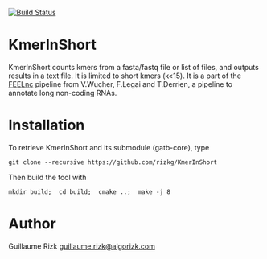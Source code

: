 [![Build Status](https://travis-ci.org/rizkg/KmerInShort.svg?branch=master)](https://travis-ci.org/rizkg/KmerInShort)

# KmerInShort
KmerInShort counts kmers from a fasta/fastq file or list of files, and outputs results in a text file. It is limited to short kmers (k<15).
It is a part of the [FEELnc](https://github.com/tderrien/FEELnc) pipeline from V.Wucher, F.Legai and T.Derrien, a pipeline to annotate long non-coding RNAs.

# Installation
To retrieve KmerInShort and its submodule (gatb-core), type 

    git clone --recursive https://github.com/rizkg/KmerInShort

Then build the tool with 

    mkdir build;  cd build;  cmake ..;  make -j 8
  

# Author
Guillaume Rizk
guillaume.rizk@algorizk.com
